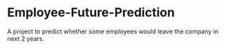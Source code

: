 # Employee-Future-Prediction
A project to predict whether some employees would leave the company in next 2 years.
